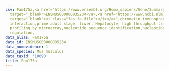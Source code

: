 ```yaml
---
csv: Fam175a,<a href="https://www.ensembl.org/Homo_sapiens/Gene/Summary?db=core;g=ENSMUSG00000035234"
  target="_blank">ENSMUSG00000035234</a>,<a href="https://www.ncbi.nlm.nih.gov/pubmed/23834426"
  target="_blank"><i class="fas fa-file"></i></a>",chromatin immunoprecipitation assay,direct
  interaction,prime adult stage, liver, Hepatocyte, high throughput transcription
  profiling by microarray,nucleotide sequence identification,nucleotide sequence identification,transcriptional
  regulation,
data_alias: Fam175a
data_id: ENSMUSG00000035234
data_numevidence: 1
data_species: Mus musculus
data_taxid: '10090'
title: Fam175a
---
```


